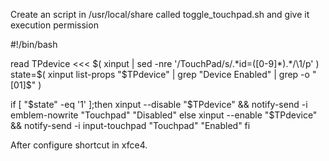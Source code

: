 Create an script in /usr/local/share called toggle_touchpad.sh and give it execution permission

#!/bin/bash

read TPdevice <<< $( xinput | sed -nre '/TouchPad/s/.*id=([0-9]*).*/\1/p' )
state=$( xinput list-props "$TPdevice" | grep "Device Enabled" | grep -o "[01]$" )

if [ "$state" -eq '1' ];then
    xinput --disable "$TPdevice" && notify-send -i emblem-nowrite "Touchpad" "Disabled"
else
    xinput --enable "$TPdevice" && notify-send -i input-touchpad "Touchpad" "Enabled"
fi

After configure shortcut in xfce4.
